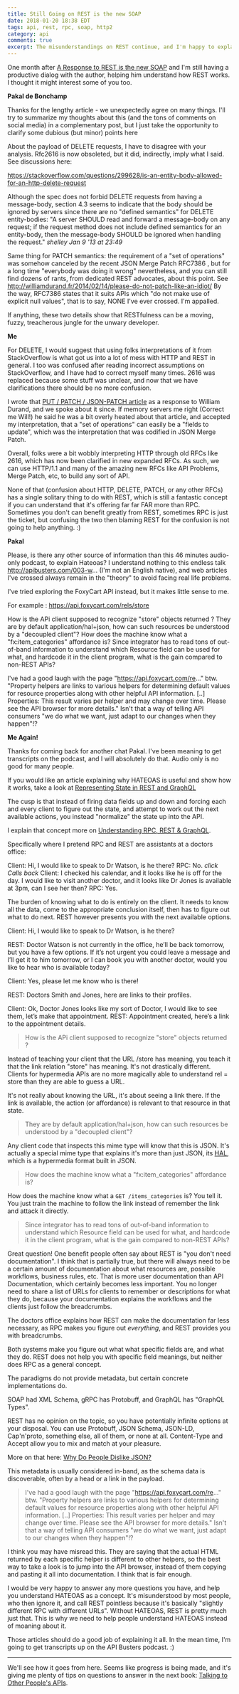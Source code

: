 ```yaml
---
title: Still Going on REST is the new SOAP
date: 2018-01-20 18:38 EDT
tags: api, rest, rpc, soap, http2
category: api
comments: true
excerpt: The misunderstandings on REST continue, and I'm happy to explain them all up!
---
```


One month after [A Response to REST is the new SOAP](https://phil.tech/api/2017/12/18/rest-confusion-explained/) and I'm still having a productive dialog with the author, helping him understand how REST works. I thought it might interest some of you too.

**Pakal de Bonchamp**

Thanks for the lengthy article - we unexpectedly agree on many things. I'll try to summarize my thoughts about this (and the tons of comments on social media) in a complementary post, but I just take the opportunity to clarify some dubious (but minor) points here

About the payload of DELETE requests, I have to disagree with your analysis. Rfc2616 is now obsoleted, but it did, indirectly, imply what I said. See discussions here:

<https://stackoverflow.com/questions/299628/is-an-entity-body-allowed-for-an-http-delete-request>

Although the spec does not forbid DELETE requests from having a message-body, section 4.3 seems to indicate that the body should be ignored by servers since there are no "defined semantics" for DELETE entity-bodies:
"A server SHOULD read and forward a message-body on any request; if the request method does not include defined semantics for an entity-body, then the message-body SHOULD be ignored when handling the request."
*shelley Jan 9 '13 at 23:49*

Same thing for PATCH semantics: the requirement of a "set of operations" was somehow canceled by the recent JSON Merge Patch RFC7386 , but for a long time "everybody was doing it wrong" nevertheless, and you can still find dozens of rants, from dedicated REST advocates, about this point. See <http://williamdurand.fr/2014/02/14/please-do-not-patch-like-an-idiot/>
By the way, RFC7386 states that it suits APIs which "do not make use of explicit null values", that is to say, NONE I've ever crossed. I'm appalled.

If anything, these two details show that RESTfulness can be a moving, fuzzy, treacherous jungle for the unwary developer.


**Me**

For DELETE, I would suggest that using folks interpretations of it from StackOverflow is what got us into a lot of mess with HTTP and REST in general. I too was confused after reading incorrect assumptions on StackOverflow, and I have had to correct myself many times. 2616 was replaced because some stuff was unclear, and now that we have clarifications there should be no more confusion.

I wrote that [PUT / PATCH / JSON-PATCH article](https://blog.apisyouwonthate.com/put-vs-patch-vs-json-patch-208b3bfda7ac) as a response to William Durand, and we spoke about it since. If memory servers me right (Correct me Will!) he said he was a bit overly heated about that article, and accepted my interpretation, that a "set of operations" can easily be a "fields to update", which was the interpretation that was codified in JSON Merge Patch.

Overall, folks were a bit wobbly interpreting HTTP through old RFCs like 2616, which has now been clarified in new expanded RFCs. As such, we can use HTTP/1.1 and many of the amazing new RFCs like API Problems, Merge Patch, etc, to build any sort of API.

None of that (confusion about HTTP, DELETE, PATCH, or any other RFCs) has a single solitary thing to do with REST, which is still a fantastic concept if you can understand that it's offering far far FAR more than RPC. Sometimes you don't can benefit greatly from REST, sometimes RPC is just the ticket, but confusing the two then blaming REST for the confusion is not going to help anything. :)

**Pakal**

Please, is there any other source of information than this 46 minutes audio-only podcast, to explain Hateoas? I understand nothing to this endless talk http://apibusters.com/003-w... (I'm not an English native), and web articles I've crossed always remain in the "theory" to avoid facing real life problems.

I've tried exploring the FoxyCart API instead, but it makes little sense to me.

For example : https://api.foxycart.com/rels/store

How is the APi client supposed to recognize "store" objects returned ? They are by default application/hal+json, how can such resources be understood by a "decoupled client"?
How does the machine know what a "fx:item_categories" affordance is?
Since integrator has to read tons of out-of-band information to understand which Resource field can be used for what, and hardcode it in the client program, what is the gain compared to non-REST APIs?

I've had a good laugh with the page "https://api.foxycart.com/re..." btw.
"Property helpers are links to various helpers for determining default values for resource properties along with other helpful API information. [..] Properties: This result varies per helper and may change over time. Please see the API browser for more details."
Isn't that a way of telling API consumers "we do what we want, just adapt to our changes when they happen"!?

**Me Again!**

Thanks for coming back for another chat Pakal. I've been meaning to get transcripts on the podcast, and I will absolutely do that. Audio only is no good for many people.

If you would like an article explaining why HATEOAS is useful and show how it works, take a look at [Representing State in REST and GraphQL](https://blog.apisyouwonthate.com/representing-state-in-rest-and-graphql-9194b291d127)

The cusp is that instead of firing data fields up and down and forcing each and every client to figure out the state, and attempt to work out the next available actions, you instead "normalize" the state up into the API.

I explain that concept more on [Understanding RPC, REST & GraphQL](https://blog.apisyouwonthate.com/understanding-rpc-rest-and-graphql-2f959aadebe7).

Specifically where I pretend RPC and REST are assistants at a doctors office:

Client: Hi, I would like to speak to Dr Watson, is he there?
RPC: No. *click*
*Calls back*
Client: I checked his calendar, and it looks like he is off for the day. I would like to visit another doctor, and it looks like Dr Jones is available at 3pm, can I see her then?
RPC: Yes.

The burden of knowing what to do is entirely on the client. It needs to know all the data, come to the appropriate conclusion itself, then has to figure out what to do next. REST however presents you with the next available options.

Client: Hi, I would like to speak to Dr Watson, is he there?

REST: Doctor Watson is not currently in the office, he’ll be back tomorrow, but you have a few options. If it’s not urgent you could leave a message and I’ll get it to him tomorrow, or I can book you with another doctor, would you like to hear who is available today?

Client: Yes, please let me know who is there!

REST: Doctors Smith and Jones, here are links to their profiles.

Client: Ok, Doctor Jones looks like my sort of Doctor, I would like to see them, let’s make that appointment.
REST: Appointment created, here’s a link to the appointment details.

> How is the APi client supposed to recognize "store" objects returned ?

Instead of teaching your client that the URL /store has meaning, you teach it that the link relation "store" has meaning. It's not drastically different. Clients for hypermedia APIs are no more magically able to understand rel = store than they are able to guess a URL.

It's not really about knowing the URL, it's about seeing a link there. If the link is available, the action (or affordance) is relevant to that resource in that state.

> They are by default application/hal+json, how can such resources be
understood by a "decoupled client"?

Any client code that inspects this mime type will know that this is JSON. It's actually a special mime type that explains it's more than just JSON, its [HAL](http://stateless.co/hal_specification.html), which is a hypermedia format built in JSON.

> How does the machine know what a "fx:item_categories" affordance is?

How does the machine know what a `GET /items_categories` is? You tell it. You just train the machine to follow the link instead of remember the link and attack it directly.

> Since integrator has to read tons of out-of-band information to understand
which Resource field can be used for what, and hardcode it in the client
program, what is the gain compared to non-REST APIs?

Great question! One benefit people often say about REST is "you don't need documentation". I think that is partially true, but there will always need to be a certain amount of documentation about what resources are, possible workflows, business rules, etc. That is more user documentation than API Documentation, which certainly becomes less important. You no longer need to share a list of URLs for clients to remember or descriptions for what they do, because your documentation explains the workflows and the clients just follow the breadcrumbs.

The doctors office explains how REST can make the documentation far less necessary, as RPC makes you figure out _everything_, and REST provides you with breadcrumbs.

Both systems make you figure out what what specific fields are, and what they do. REST does not help you with specific field meanings, but neither does RPC as a general concept.

The paradigms do not provide metadata, but certain concrete implementations do.

SOAP had XML Schema, gRPC has Protobuff, and GraphQL has "GraphQL Types".

REST has no opinion on the topic, so you have potentially infinite options at your disposal. You can use Protobuff, JSON Schema, JSON-LD, Cap'n'proto, something else, all of them, or none at all. Content-Type and Accept allow you to mix and match at your pleasure.

More on that here: [Why Do People Dislike JSON?](https://blog.apisyouwonthate.com/why-do-people-dislike-json-a7d67c8d38c1)

This metadata is usually considered in-band, as the schema data is discoverable, often by a head or a link in the payload.

> I've had a good laugh with the page "https://api.foxycart.com/re..." btw.
"Property
helpers are links to various helpers for determining default values for
resource properties along with other helpful API information. [..]
Properties: This result varies per helper and may change over time.
Please see the API browser for more details."
Isn't that a way of telling API consumers "we do what we want, just adapt to our changes when they happen"!?

I think you may have misread this. They are saying that the actual HTML returned by each specific helper is different to other helpers, so the best way to take a look is to jump into the API browser, instead of them copying and pasting it all into documentation. I think that is fair enough.

I would be very happy to answer any more questions you have, and help you understand HATEOAS as a concept. It's misunderstood by most people, who then ignore it, and call REST pointless because it's basically "slightly different RPC with different URLs". Without HATEOAS, REST is pretty much just that. This is why we need to help people understand HATEOAS instead of moaning about it.

Those articles should do a good job of explaining it all. In the mean time, I'm going to get transcripts up on the API Busters podcast. :)

<hr>

We'll see how it goes from here. Seems like progress is being made, and it's giving me plenty of tips on questions to answer in the next book: [Talking to Other People's APIs](https://leanpub.com/talking-to-other-peoples-web-apis/).
